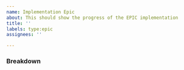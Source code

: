 ```yaml
---
name: Implementation Epic
about: This should show the progress of the EPIC implementation
title: ''
labels: type:epic
assignees: ''

---
```


### Breakdown
